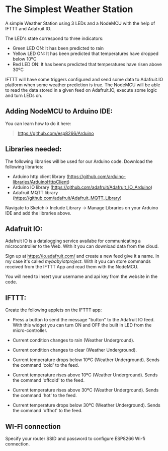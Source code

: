 # The Simplest Weather Station
A simple Weather Station using 3 LEDs and a NodeMCU with the help of IFTTT and Adafruit IO.

The LED's state correspond to three indicators:
* Green LED ON: It has been predicted to rain
* Yellow LED ON: It has been predicted that temperatures have dropped below 10ºC
* Red LED ON: It has beens predicted that temperatures have risen above 30ºC

IFTTT will have some triggers configured and send some data to Adafruit.IO platform when some weather prediction is true. The NodeMCU will be able to read the data stored in a given feed on Adafruit.IO, execute some logic and turn LEDs on.

## Adding NodeMCU to Arduino IDE:

You can learn how to do it here:
> https://github.com/esp8266/Arduino

## Libraries needed:

The following libraries will be used for our Arduino code. Download the following libraries:

* Arduino http client library (https://github.com/arduino-libraries/ArduinoHttpClient)
* Arduino IO library (https://github.com/adafruit/Adafruit_IO_Arduino)
* Adafruit MQTT library (https://github.com/adafruit/Adafruit_MQTT_Library)

Navigate to Sketch-> Include Library -> Manage Libraries on your Arduino IDE and add the libraries above.

## Adafruit IO:

Adafruit IO is a datalogging service availabe for communicating a microcontroller to the Web. With it you can download data from the cloud.

Sign up at https://io.adafruit.com/ and create a new feed give it a name. In my case it's called *mybabyiotproject*. With it you can store commands received from the IFTTT App and read them with the NodeMCU.

You will need to insert your username and api key from the website in the code.

## IFTTT:

Create the following applets on the IFTTT app:

* Press a button to send the message "button" to the Adafruit IO feed. With this widget you can turn ON and OFF the built in LED from the micro-controller.

* Current condition changes to rain (Weather Underground).

* Current condition changes to clear (Weather Underground).

* Current temperature drops below 10ºC (Weather Underground). Sends the command 'cold' to the feed.

* Current temperature rises above 10ºC (Weather Underground). Sends the command 'offcold' to the feed.

* Current temperature rises above 30ºC (Weather Underground). Sends the command 'hot' to the feed.

* Current temperature drops below 30ºC (Weather Underground). Sends the command 'offhot' to the feed.

## WI-FI connection

Specify your router SSID and password to configure ESP8266 Wi-fi connection.
